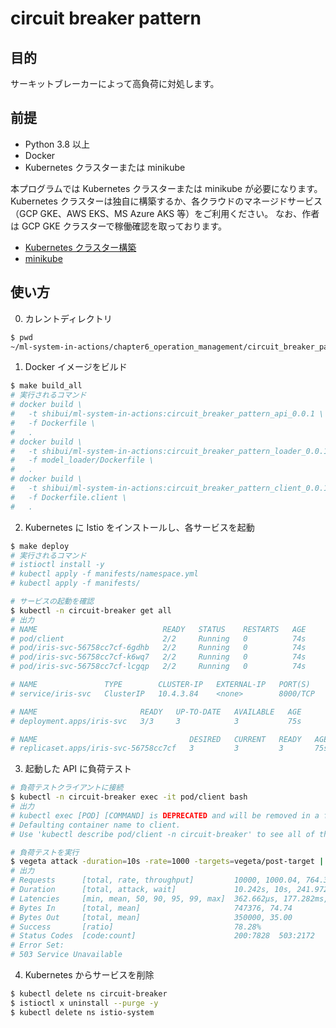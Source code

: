 # circuit breaker pattern

## 目的

サーキットブレーカーによって高負荷に対処します。

## 前提

- Python 3.8 以上
- Docker
- Kubernetes クラスターまたは minikube

本プログラムでは Kubernetes クラスターまたは minikube が必要になります。
Kubernetes クラスターは独自に構築するか、各クラウドのマネージドサービス（GCP GKE、AWS EKS、MS Azure AKS 等）をご利用ください。
なお、作者は GCP GKE クラスターで稼働確認を取っております。

- [Kubernetes クラスター構築](https://kubernetes.io/ja/docs/setup/)
- [minikube](https://kubernetes.io/ja/docs/setup/learning-environment/minikube/)

## 使い方

0. カレントディレクトリ

```sh
$ pwd
~/ml-system-in-actions/chapter6_operation_management/circuit_breaker_pattern
```

1. Docker イメージをビルド

```sh
$ make build_all
# 実行されるコマンド
# docker build \
# 	-t shibui/ml-system-in-actions:circuit_breaker_pattern_api_0.0.1 \
# 	-f Dockerfile \
# 	.
# docker build \
# 	-t shibui/ml-system-in-actions:circuit_breaker_pattern_loader_0.0.1 \
# 	-f model_loader/Dockerfile \
# 	.
# docker build \
# 	-t shibui/ml-system-in-actions:circuit_breaker_pattern_client_0.0.1 \
# 	-f Dockerfile.client \
# 	.
```

2. Kubernetes に Istio をインストールし、各サービスを起動

```sh
$ make deploy
# 実行されるコマンド
# istioctl install -y
# kubectl apply -f manifests/namespace.yml
# kubectl apply -f manifests/

# サービスの起動を確認
$ kubectl -n circuit-breaker get all
# 出力
# NAME                            READY   STATUS    RESTARTS   AGE
# pod/client                      2/2     Running   0          74s
# pod/iris-svc-56758cc7cf-6gdhb   2/2     Running   0          74s
# pod/iris-svc-56758cc7cf-k6wq7   2/2     Running   0          74s
# pod/iris-svc-56758cc7cf-lcgqp   2/2     Running   0          74s

# NAME               TYPE        CLUSTER-IP   EXTERNAL-IP   PORT(S)    AGE
# service/iris-svc   ClusterIP   10.4.3.84    <none>        8000/TCP   74s

# NAME                       READY   UP-TO-DATE   AVAILABLE   AGE
# deployment.apps/iris-svc   3/3     3            3           75s

# NAME                                  DESIRED   CURRENT   READY   AGE
# replicaset.apps/iris-svc-56758cc7cf   3         3         3       75s
```

3. 起動した API に負荷テスト

```sh
# 負荷テストクライアントに接続
$ kubectl -n circuit-breaker exec -it pod/client bash
# 出力
# kubectl exec [POD] [COMMAND] is DEPRECATED and will be removed in a future version. Use kubectl kubectl exec [POD] -- [COMMAND] instead.
# Defaulting container name to client.
# Use 'kubectl describe pod/client -n circuit-breaker' to see all of the containers in this pod.

# 負荷テストを実行
$ vegeta attack -duration=10s -rate=1000 -targets=vegeta/post-target | vegeta report -type=text
# 出力
# Requests      [total, rate, throughput]         10000, 1000.04, 764.34
# Duration      [total, attack, wait]             10.242s, 10s, 241.972ms
# Latencies     [min, mean, 50, 90, 95, 99, max]  362.662µs, 177.282ms, 90.438ms, 427.767ms, 672.361ms, 1.419s, 2.929s
# Bytes In      [total, mean]                     747376, 74.74
# Bytes Out     [total, mean]                     350000, 35.00
# Success       [ratio]                           78.28%
# Status Codes  [code:count]                      200:7828  503:2172
# Error Set:
# 503 Service Unavailable
```

4. Kubernetes からサービスを削除

```sh
$ kubectl delete ns circuit-breaker
$ istioctl x uninstall --purge -y
$ kubectl delete ns istio-system
```
